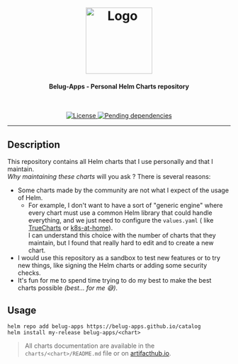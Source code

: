 <!-- markdownlint-disable MD033 -->
<h1 align="center">
  <a href="https://github.com/belug-apps">
    <img src="https://github.com/belug-apps/.github/raw/main/assets/logo_400px.png" alt="Logo" width="150" height="150">
  </a>
</h1>

<h4 align="center">Belug-Apps - Personal Helm Charts repository</h4>

<div align="center">
  <br/>

[
![License](https://img.shields.io/github/license/belug-apps/belug-apps?logo=git&logoColor=white&logoWidth=20)
](LICENSE)
[
![Pending dependencies](https://img.shields.io/github/issues-pr/belug-apps/renovate-config/type:%20dependencies?label=dependencies&logo=renovatebot&logoWidth=20&style=flat)
](https://github.com/belug-apps/renovate-config/pulls?q=is%3Apr+is%3Aopen+label%3A%22type%3A+dependencies%22)

</div>

---

## Description

This repository contains all Helm charts that I use personally and that I maintain.  
_Why maintaining these charts_ will you ask ? There is several reasons:

- Some charts made by the community are not what I expect of the usage of Helm.
    - For example, I don't want to have a sort of "generic engine" where every chart must use a common Helm library
      that could handle everything, and we just need to configure the `values.yaml` (
      like [TrueCharts](https://github.com/truecharts/charts) or [k8s-at-home](https://github.com/k8s-at-home)).  
      I can understand this choice with the number of charts that they maintain, but I found that really hard to edit
      and to create a new chart.
- I would use this repository as a sandbox to test new features or to try new things, like signing the Helm charts or
  adding some security checks.
- It's fun for me to spend time trying to do my best to make the best charts possible _(best... for me 😅)_.

## Usage

```shell
helm repo add belug-apps https://belug-apps.github.io/catalog
helm install my-release belug-apps/<chart>
```

> All charts documentation are available in the `charts/<chart>/README.md` file or
> on [artifacthub.io](https://artifacthub.io/packages/search?page=1&ts_query_web=belug-apps).
